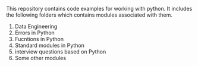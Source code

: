This repository contains code examples for working with python. 
It includes the following folders which contains modules associated with them.
1. Data Engineering
2. Errors in Python
3. Fucntions in Python
4. Standard modules in Python
5. interview questions based on Python
6. Some other modules
